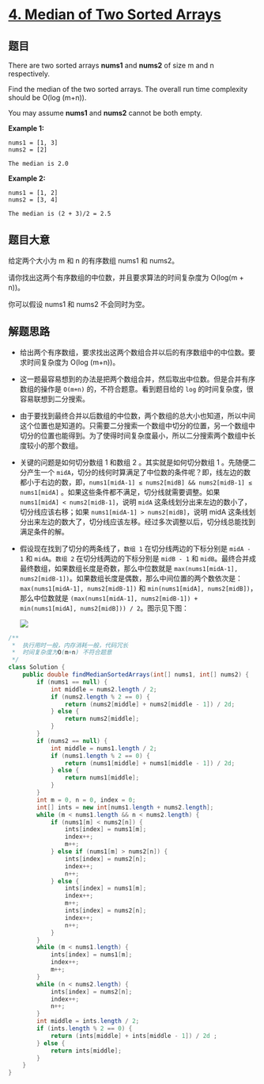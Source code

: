 # [4. Median of Two Sorted Arrays](https://leetcode.com/problems/median-of-two-sorted-arrays/)


## 题目

There are two sorted arrays **nums1** and **nums2** of size m and n respectively.

Find the median of the two sorted arrays. The overall run time complexity should be O(log (m+n)).

You may assume **nums1** and **nums2** cannot be both empty.

**Example 1:**

    nums1 = [1, 3]
    nums2 = [2]
    
    The median is 2.0

**Example 2:**

    nums1 = [1, 2]
    nums2 = [3, 4]
    
    The median is (2 + 3)/2 = 2.5


## 题目大意


给定两个大小为 m 和 n 的有序数组 nums1 和 nums2。

请你找出这两个有序数组的中位数，并且要求算法的时间复杂度为 O(log(m + n))。

你可以假设 nums1 和 nums2 不会同时为空。



## 解题思路


- 给出两个有序数组，要求找出这两个数组合并以后的有序数组中的中位数。要求时间复杂度为 O(log (m+n))。
- 这一题最容易想到的办法是把两个数组合并，然后取出中位数。但是合并有序数组的操作是 `O(m+n)` 的，不符合题意。看到题目给的 `log` 的时间复杂度，很容易联想到二分搜索。
- 由于要找到最终合并以后数组的中位数，两个数组的总大小也知道，所以中间这个位置也是知道的。只需要二分搜索一个数组中切分的位置，另一个数组中切分的位置也能得到。为了使得时间复杂度最小，所以二分搜索两个数组中长度较小的那个数组。
- 关键的问题是如何切分数组 1 和数组 2 。其实就是如何切分数组 1 。先随便二分产生一个 `midA`，切分的线何时算满足了中位数的条件呢？即，线左边的数都小于右边的数，即，`nums1[midA-1] ≤ nums2[midB] && nums2[midB-1] ≤ nums1[midA]` 。如果这些条件都不满足，切分线就需要调整。如果 `nums1[midA] < nums2[midB-1]`，说明 `midA` 这条线划分出来左边的数小了，切分线应该右移；如果 `nums1[midA-1] > nums2[midB]`，说明 midA 这条线划分出来左边的数大了，切分线应该左移。经过多次调整以后，切分线总能找到满足条件的解。
- 假设现在找到了切分的两条线了，`数组 1` 在切分线两边的下标分别是 `midA - 1` 和 `midA`。`数组 2` 在切分线两边的下标分别是 `midB - 1` 和 `midB`。最终合并成最终数组，如果数组长度是奇数，那么中位数就是 `max(nums1[midA-1], nums2[midB-1])`。如果数组长度是偶数，那么中间位置的两个数依次是：`max(nums1[midA-1], nums2[midB-1])` 和 `min(nums1[midA], nums2[midB])`，那么中位数就是 `(max(nums1[midA-1], nums2[midB-1]) + min(nums1[midA], nums2[midB])) / 2`。图示见下图：

    ![](https://img.halfrost.com/Leetcode/leetcode_4.png)



```java
/**
 *	执行用时一般，内存消耗一般，代码冗长
 *  时间复杂度为O(m+n) 不符合题意
 */
class Solution {
    public double findMedianSortedArrays(int[] nums1, int[] nums2) {
        if (nums1 == null) {
            int middle = nums2.length / 2;
            if (nums2.length % 2 == 0) {
                return (nums2[middle] + nums2[middle - 1]) / 2d;
            } else {
                return nums2[middle];
            }
        }
        if (nums2 == null) {
            int middle = nums1.length / 2;
            if (nums1.length % 2 == 0) {
                return (nums1[middle] + nums1[middle - 1]) / 2d;
            } else {
                return nums1[middle];
            }
        }
        int m = 0, n = 0, index = 0;
        int[] ints = new int[nums1.length + nums2.length];
        while (m < nums1.length && n < nums2.length) {
            if (nums1[m] < nums2[n]) {
                ints[index] = nums1[m];
                index++;
                m++;
            } else if (nums1[m] > nums2[n]) {
                ints[index] = nums2[n];
                index++;
                n++;
            } else {
                ints[index] = nums1[m];
                index++;
                m++;
                ints[index] = nums2[n];
                index++;
                n++;
            }
        }
        while (m < nums1.length) {
            ints[index] = nums1[m];
            index++;
            m++;
        }
        while (n < nums2.length) {
            ints[index] = nums2[n];
            index++;
            n++;
        }
        int middle = ints.length / 2;
        if (ints.length % 2 == 0) {
            return (ints[middle] + ints[middle - 1]) / 2d ;
        } else {
            return ints[middle];
        }
    }
}
```

